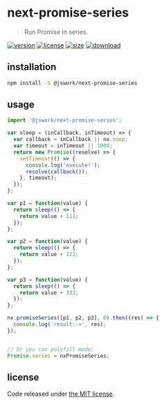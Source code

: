# next-promise-series
> Run Promise in series.

[![version][version-image]][version-url]
[![license][license-image]][license-url]
[![size][size-image]][size-url]
[![download][download-image]][download-url]

## installation
```bash
npm install -S @jswork/next-promise-series
```

## usage
```js
import '@jswork/next-promise-series';

var sleep = (inCallback, inTimeout) => {
  var callback = inCallback || nx.noop;
  var timeout = inTimeout || 1000;
  return new Promise((resolve) => {
    setTimeout(() => {
      console.log('execute!');
      resolve(callback());
    }, timeout);
  });
};

var p1 = function(value) {
  return sleep(() => {
    return value + 111;
  });
};

var p2 = function(value) {
  return sleep(() => {
    return value + 222;
  });
};

var p3 = function(value) {
  return sleep(() => {
    return value + 333;
  });
};

nx.promiseSeries([p1, p2, p3], 0).then((res) => {
  console.log('result:->', res);
});


// Or you can polyfill mode:
Promise.series = nxPromiseSeries;
```

## license
Code released under [the MIT license](https://github.com/afeiship/next-promise-series/blob/master/LICENSE.txt).

[version-image]: https://img.shields.io/npm/v/@jswork/next-promise-series
[version-url]: https://npmjs.org/package/@jswork/next-promise-series

[license-image]: https://img.shields.io/npm/l/@jswork/next-promise-series
[license-url]: https://github.com/afeiship/next-promise-series/blob/master/LICENSE.txt

[size-image]: https://img.shields.io/bundlephobia/minzip/@jswork/next-promise-series
[size-url]: https://github.com/afeiship/next-promise-series/blob/master/dist/next-promise-series.min.js

[download-image]: https://img.shields.io/npm/dm/@jswork/next-promise-series
[download-url]: https://www.npmjs.com/package/@jswork/next-promise-series
